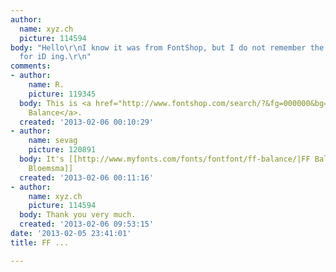 ```yaml
---
author:
  name: xyz.ch
  picture: 114594
body: "Hello\r\nI know it was from FontShop, but I do not remember the name:\r\nthanks
  for iD ing.\r\n"
comments:
- author:
    name: R.
    picture: 119345
  body: This is <a href="http://www.fontshop.com/search/?&fg=000000&bg=ffffff&sample_size=45&sample_text=Stephen%20G.%20Rhodes&ft=liga&q=balance">FF
    Balance</a>.
  created: '2013-02-06 00:10:29'
- author:
    name: sevag
    picture: 120891
  body: It's [[http://www.myfonts.com/fonts/fontfont/ff-balance/|FF Balance]] by [[http://en.wikipedia.org/wiki/Evert_Bloemsma|Evert
    Bloemsma]]
  created: '2013-02-06 00:11:16'
- author:
    name: xyz.ch
    picture: 114594
  body: Thank you very much.
  created: '2013-02-06 09:53:15'
date: '2013-02-05 23:41:01'
title: FF ...

---
```

